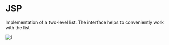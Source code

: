 # JSP

Implementation of a two-level list.
The interface helps to conveniently work with the list

![1](https://user-images.githubusercontent.com/62613001/118148664-77ade800-b419-11eb-9ca8-2697615c4b35.png)
